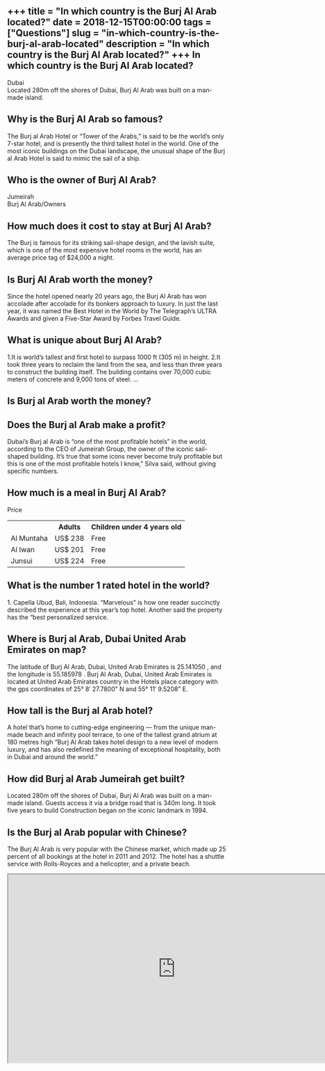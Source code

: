 +++
title = "In which country is the Burj Al Arab located?"
date = 2018-12-15T00:00:00
tags = ["Questions"]
slug = "in-which-country-is-the-burj-al-arab-located"
description = "In which country is the Burj Al Arab located?"
+++
In which country is the Burj Al Arab located?
---------------------------------------------

Dubai  
Located 280m off the shores of Dubai, Burj Al Arab was built on a man-made island.

Why is the Burj Al Arab so famous?
----------------------------------

The Burj al Arab Hotel or “Tower of the Arabs,” is said to be the world’s only 7-star hotel, and is presently the third tallest hotel in the world. One of the most iconic buildings on the Dubai landscape, the unusual shape of the Burj al Arab Hotel is said to mimic the sail of a ship.

Who is the owner of Burj Al Arab?
---------------------------------

Jumeirah  
Burj Al Arab/Owners

How much does it cost to stay at Burj Al Arab?
----------------------------------------------

The Burj is famous for its striking sail-shape design, and the lavish suite, which is one of the most expensive hotel rooms in the world, has an average price tag of $24,000 a night.

Is Burj Al Arab worth the money?
--------------------------------

Since the hotel opened nearly 20 years ago, the Burj Al Arab has won accolade after accolade for its bonkers approach to luxury. In just the last year, it was named the Best Hotel in the World by The Telegraph’s ULTRA Awards and given a Five-Star Award by Forbes Travel Guide.

What is unique about Burj Al Arab?
----------------------------------

1.It is world’s tallest and first hotel to surpass 1000 ft (305 m) in height. 2.It took three years to reclaim the land from the sea, and less than three years to construct the building itself. The building contains over 70,000 cubic meters of concrete and 9,000 tons of steel. …

Is Burj al Arab worth the money?
--------------------------------

Does the Burj al Arab make a profit?
------------------------------------

Dubai’s Burj al Arab is “one of the most profitable hotels” in the world, according to the CEO of Jumeirah Group, the owner of the iconic sail-shaped building. It’s true that some icons never become truly profitable but this is one of the most profitable hotels I know,” Silva said, without giving specific numbers.

How much is a meal in Burj Al Arab?
-----------------------------------

Price

<table><tr><th></th><th>Adults</th><th>Children under 4 years old</th></tr><tr><td>Al Muntaha</td><td>US$ 238</td><td>Free</td></tr><tr><td>Al Iwan</td><td>US$ 201</td><td>Free</td></tr><tr><td>Junsui</td><td>US$ 224</td><td>Free</td></tr></table>

What is the number 1 rated hotel in the world?
----------------------------------------------

1\. Capella Ubud, Bali, Indonesia. “Marvelous” is how one reader succinctly described the experience at this year’s top hotel. Another said the property has the “best personalized service.

Where is Burj al Arab, Dubai United Arab Emirates on map?
---------------------------------------------------------

The latitude of Burj Al Arab, Dubai, United Arab Emirates is 25.141050 , and the longitude is 55.185978 . Burj Al Arab, Dubai, United Arab Emirates is located at United Arab Emirates country in the Hotels place category with the gps coordinates of 25° 8′ 27.7800” N and 55° 11′ 9.5208” E.

How tall is the Burj al Arab hotel?
-----------------------------------

A hotel that’s home to cutting-edge engineering — from the unique man-made beach and infinity pool terrace, to one of the tallest grand atrium at 180 metres high “Burj Al Arab takes hotel design to a new level of modern luxury, and has also redefined the meaning of exceptional hospitality, both in Dubai and around the world.”

How did Burj al Arab Jumeirah get built?
----------------------------------------

Located 280m off the shores of Dubai, Burj Al Arab was built on a man-made island. Guests access it via a bridge road that is 340m long. It took five years to build Construction began on the iconic landmark in 1994.

Is the Burj al Arab popular with Chinese?
-----------------------------------------

The Burj Al Arab is very popular with the Chinese market, which made up 25 percent of all bookings at the hotel in 2011 and 2012. The hotel has a shuttle service with Rolls-Royces and a helicopter, and a private beach.

<iframe allow="accelerometer; autoplay; clipboard-write; encrypted-media; gyroscope; picture-in-picture" allowfullscreen="" class="__youtube_prefs__  epyt-is-override  no-lazyload" data-no-lazy="1" data-origheight="433" data-origwidth="770" data-skipgform_ajax_framebjll="" height="433" id="_ytid_18777" loading="lazy" src="https://www.youtube.com/embed/Ba0UPFkDrxo?enablejsapi=1&autoplay=0&cc_load_policy=0&cc_lang_pref=&iv_load_policy=1&loop=0&modestbranding=0&rel=1&fs=1&playsinline=0&autohide=2&theme=dark&color=red&controls=1&" title="YouTube player" width="770"></iframe>